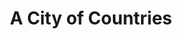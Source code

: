 ---
pid: FS203
title: A City of Countries
location_transcription: 2nd+Spring Garden
zipcode: '19122'
outside_phl: 
neighborhood: Yorktown,Old Kensington,Jinogi
age: '43'
age_range: 40-49
instagram: 
image_file_name: FS_203.jpg
proposal_transcription: A ladder on which each piece and peak represents another country
  - perhaps with teago -
topic: Unknown
topic_summary: '0'
type: Other No Form
keywords_other: ladder
credit: Nicole Eggerts
image_labels: 
twitter: 
facebook: 
permalink: "/monuments/fs203/"
layout: item-page
---